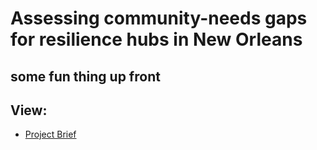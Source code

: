 # Assessing community-needs gaps for resilience hubs in New Orleans

## some fun thing up front

## View:
- [Project Brief](https://andrewatkinsonbernd.github.io/FinalProjectSite/projectbrief.md)
